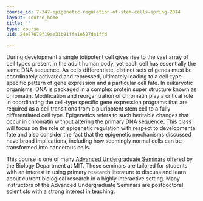 ```yaml
---
course_id: 7-347-epigenetic-regulation-of-stem-cells-spring-2014
layout: course_home
title: ''
type: course
uid: 24e77679f19ae31b91ffa1e527da1ffd

---
```

During development a single totipotent cell gives rise to the vast array of cell types present in the adult human body, yet each cell has essentially the same DNA sequence. As cells differentiate, distinct sets of genes must be coordinately activated and repressed, ultimately leading to a cell-type specific pattern of gene expression and a particular cell fate. In eukaryotic organisms, DNA is packaged in a complex protein super structure known as chromatin. Modification and reorganization of chromatin play a critical role in coordinating the cell-type specific gene expression programs that are required as a cell transitions from a pluripotent stem cell to a fully differentiated cell type. Epigenetics refers to such heritable changes that occur in chromatin without altering the primary DNA sequence. This class will focus on the role of epigenetic regulation with respect to developmental fate and also consider the fact that the epigenetic mechanisms discussed have broad implications, including how seemingly normal cells can be transformed into cancerous cells.

This course is one of many [Advanced Undergraduate Seminars](https://biology.mit.edu/undergraduate/course_listings/advanced_undergraduate_seminars) offered by the Biology Department at MIT. These seminars are tailored for students with an interest in using primary research literature to discuss and learn about current biological research in a highly interactive setting. Many instructors of the Advanced Undergraduate Seminars are postdoctoral scientists with a strong interest in teaching.

